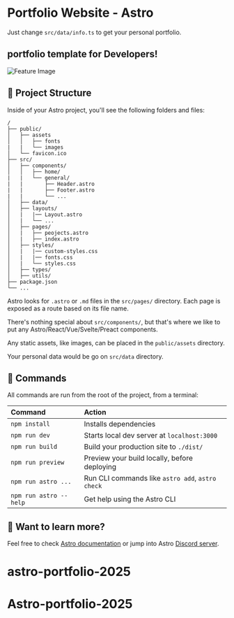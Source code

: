 # Portfolio Website - Astro

Just change `src/data/info.ts` to get your personal portfolio.

## portfolio template for Developers!

![Feature Image](./public/assets/images/astro-portfolio.png)

## 🚀 Project Structure

Inside of your Astro project, you'll see the following folders and files:

```
/
├── public/
│   ├── assets
│   │   ├── fonts
|   |   └── images
│   └── favicon.ico
├── src/
│   ├── components/
│   │   ├── home/
|   |   └── general/
|   |       ├── Header.astro
|   |       ├── Footer.astro
|   |       └── ...
│   ├── data/
│   ├── layouts/
│   |   |── Layout.astro
│   |   └── ...
│   ├── pages/
│   |   ├── peojects.astro
│   |   ├── index.astro
│   ├── styles/
│   |   |── custom-styles.css
│   |   |── fonts.css
│   |   └── styles.css
│   ├── types/
│   ├── utils/
├── package.json
└── ...
```

Astro looks for `.astro` or `.md` files in the `src/pages/` directory. Each page is exposed as a route based on its file name.

There's nothing special about `src/components/`, but that's where we like to put any Astro/React/Vue/Svelte/Preact components.

Any static assets, like images, can be placed in the `public/assets` directory.

Your personal data would be go on `src/data` directory.

## 🧞 Commands

All commands are run from the root of the project, from a terminal:

| Command                | Action                                           |
| :--------------------- | :----------------------------------------------- |
| `npm install`          | Installs dependencies                            |
| `npm run dev`          | Starts local dev server at `localhost:3000`      |
| `npm run build`        | Build your production site to `./dist/`          |
| `npm run preview`      | Preview your build locally, before deploying     |
| `npm run astro ...`    | Run CLI commands like `astro add`, `astro check` |
| `npm run astro --help` | Get help using the Astro CLI                     |

## 👀 Want to learn more?

Feel free to check [Astro documentation](https://docs.astro.build) or jump into Astro [Discord server](https://astro.build/chat).

# astro-portfolio-2025

# Astro-portfolio-2025
